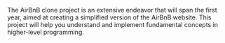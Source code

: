 The AirBnB clone project is an extensive endeavor that will span the first year, aimed at creating a simplified version of the AirBnB website. This project will help you understand and implement fundamental concepts in higher-level programming.